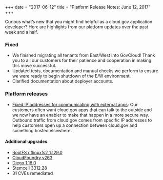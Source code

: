 +++
date = "2017-06-12"
title = "Platform Release Notes: June 12, 2017"
+++

Curious what’s new that you might find helpful as a cloud.gov application developer? Here are highlights from our platform updates over the past week and a half.
<!--more-->

### Fixed

- We finished migrating all tenants from East/West into GovCloud! Thank you to all our customers for their patience and cooperation in making this move successful.
- Updated tests, documentation and manual checks we perform to ensure we were ready to begin shutdown of the E/W environment.
- Clarified documentation about deployer accounts.

### Platform releases

- [Fixed IP addresses for communicating with external apps](https://cloud.gov/docs/apps/static-egress/#cloud-gov-egress-addresses): Our customers often want cloud.gov apps that can talk to the outside and we now have an enabler to make that happen in a more secure way. Outbound traffic from cloud.gov comes from specific IP addresses to help customers open up a connection between cloud.gov and something hosted elsewhere.

#### Additional upgrades

- [RootFS cflinuxfs2 1.129.0](https://github.com/cloudfoundry/cflinuxfs2-rootfs-release/releases/tag/v1.129.0)
- [CloudFoundry v263](https://github.com/cloudfoundry/cf-release/releases/tag/v263)
- [Diego 1.18.0](https://github.com/cloudfoundry/diego-release/releases/tag/v1.18.0)
- Stemcell 3312.28
- 31 CVEs remediated
